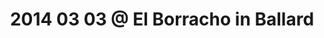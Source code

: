 ---
layout: blog
title: 2014 03 03 @ El Borracho in Ballard
category: blog
lat: 47.6682
lng: -122.38434
altitude: 20.4
image: https://s3-us-west-2.amazonaws.com/worldcup14/2014-03-03 17:44:00 PST.jpg
observation: 20140303174400PST
---